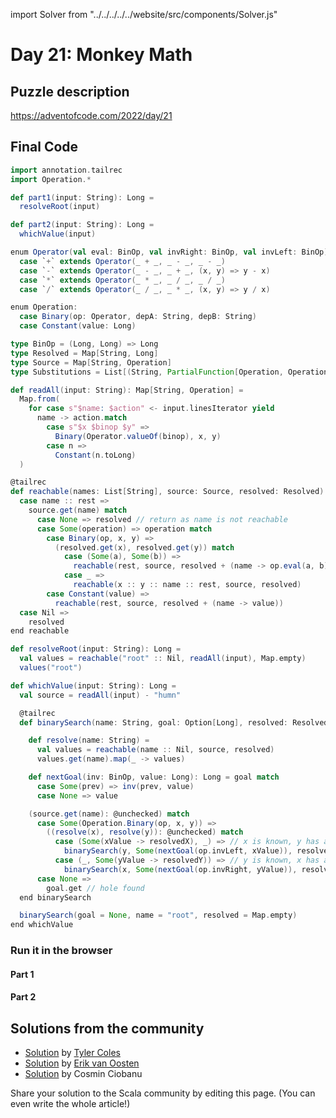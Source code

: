 import Solver from "../../../../../website/src/components/Solver.js"

# Day 21: Monkey Math

## Puzzle description

https://adventofcode.com/2022/day/21

## Final Code

```scala
import annotation.tailrec
import Operation.*

def part1(input: String): Long =
  resolveRoot(input)

def part2(input: String): Long =
  whichValue(input)

enum Operator(val eval: BinOp, val invRight: BinOp, val invLeft: BinOp):
  case `+` extends Operator(_ + _, _ - _, _ - _)
  case `-` extends Operator(_ - _, _ + _, (x, y) => y - x)
  case `*` extends Operator(_ * _, _ / _, _ / _)
  case `/` extends Operator(_ / _, _ * _, (x, y) => y / x)

enum Operation:
  case Binary(op: Operator, depA: String, depB: String)
  case Constant(value: Long)

type BinOp = (Long, Long) => Long
type Resolved = Map[String, Long]
type Source = Map[String, Operation]
type Substitutions = List[(String, PartialFunction[Operation, Operation])]

def readAll(input: String): Map[String, Operation] =
  Map.from(
    for case s"$name: $action" <- input.linesIterator yield
      name -> action.match
        case s"$x $binop $y" =>
          Binary(Operator.valueOf(binop), x, y)
        case n =>
          Constant(n.toLong)
  )

@tailrec
def reachable(names: List[String], source: Source, resolved: Resolved): Resolved = names match
  case name :: rest =>
    source.get(name) match
      case None => resolved // return as name is not reachable
      case Some(operation) => operation match
        case Binary(op, x, y) =>
          (resolved.get(x), resolved.get(y)) match
            case (Some(a), Some(b)) =>
              reachable(rest, source, resolved + (name -> op.eval(a, b)))
            case _ =>
              reachable(x :: y :: name :: rest, source, resolved)
        case Constant(value) =>
          reachable(rest, source, resolved + (name -> value))
  case Nil =>
    resolved
end reachable

def resolveRoot(input: String): Long =
  val values = reachable("root" :: Nil, readAll(input), Map.empty)
  values("root")

def whichValue(input: String): Long =
  val source = readAll(input) - "humn"

  @tailrec
  def binarySearch(name: String, goal: Option[Long], resolved: Resolved): Long =

    def resolve(name: String) =
      val values = reachable(name :: Nil, source, resolved)
      values.get(name).map(_ -> values)

    def nextGoal(inv: BinOp, value: Long): Long = goal match
      case Some(prev) => inv(prev, value)
      case None => value

    (source.get(name): @unchecked) match
      case Some(Operation.Binary(op, x, y)) =>
        ((resolve(x), resolve(y)): @unchecked) match
          case (Some(xValue -> resolvedX), _) => // x is known, y has a hole
            binarySearch(y, Some(nextGoal(op.invLeft, xValue)), resolvedX)
          case (_, Some(yValue -> resolvedY)) => // y is known, x has a hole
            binarySearch(x, Some(nextGoal(op.invRight, yValue)), resolvedY)
      case None =>
        goal.get // hole found
  end binarySearch

  binarySearch(goal = None, name = "root", resolved = Map.empty)
end whichValue
```

### Run it in the browser

#### Part 1

<Solver puzzle="day21-part1" year="2022"/>

#### Part 2

<Solver puzzle="day21-part2" year="2022"/>

## Solutions from the community

- [Solution](https://gist.github.com/JavadocMD/083eb9fa6aa921d7669e12768c1f6fc1) by [Tyler Coles](https://gist.github.com/JavadocMD)
- [Solution](https://github.com/erikvanoosten/advent-of-code/blob/main/src/main/scala/nl/grons/advent/y2022/Day21.scala) by [Erik van Oosten](https://github.com/erikvanoosten)
- [Solution](https://github.com/cosminci/advent-of-code/blob/master/src/main/scala/com/github/cosminci/aoc/_2022/Day21.scala) by Cosmin Ciobanu

Share your solution to the Scala community by editing this page. (You can even write the whole article!)
